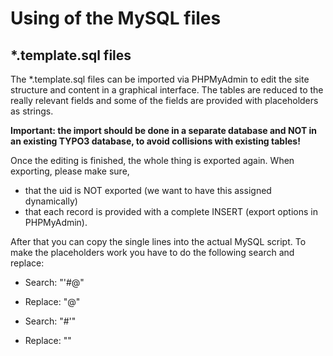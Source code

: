 # Using of the MySQL files

## *.template.sql files
The *.template.sql files can be imported via PHPMyAdmin to edit the site structure and content in a graphical interface.
The tables are reduced to the really relevant fields and some of the fields are provided with placeholders as strings.

**Important: the import should be done in a separate database and NOT in an existing TYPO3 database, to avoid collisions with existing tables!**

Once the editing is finished, the whole thing is exported again.
When exporting, please make sure, 
* that the uid is NOT exported (we want to have this assigned dynamically)
* that each record is provided with a complete INSERT (export options in PHPMyAdmin).

After that you can copy the single lines into the actual MySQL script. To make the placeholders work you have to do the following search and replace:
* Search: "'#@" 
* Replace: "@"


* Search: "#'"
* Replace: ""
